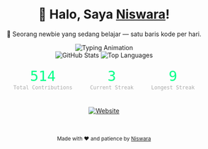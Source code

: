 <!-- README.md -->

<div align="center">
  <h1>👋 Halo, Saya <strong><a href="https://github.com/Nizwara">Niswara</a></strong>!</h1>
  <p>🌱 Seorang newbie yang sedang belajar — satu baris kode per hari.</p>
  
  <img src="https://readme-typing-svg.demolab.com?font=Fira+Code&weight=600&size=35&duration=4000&pause=1000&color=00FF88&center=true&vCenter=true&width=800&height=70&lines=Belajar+perlahan,+tapi+pasti;Tidak+perlu+cepat,+yang+penting+konsisten;Setiap+langkah+kecil+membawa+saya+lebih+jauh" alt="Typing Animation" />

  <br>

  <!-- GitHub Stats -->
  <img src="https://github-readme-stats.vercel.app/api?username=Nizwara&show_icons=true&theme=transparent&hide_border=false&count_private=true&include_all_commits=true&line_height=24" alt="GitHub Stats" />
  
  <img src="https://github-readme-stats.vercel.app/api/top-langs/?username=Nizwara&layout=compact&theme=transparent&hide_border=false&langs_count=5&text_color=6ECEDA&icon_color=6ECEDA" alt="Top Languages" />

  <br>

  <!-- GitHub Streak -->
  <div style="display: flex; justify-content: center; gap: 40px; margin: 20px 0; font-family: 'Fira Code', monospace;">
    <div style="text-align: center;">
      <span style="font-size: 2rem; color: #00FF88;">514</span><br>
      <small style="color: #aaa;">Total Contributions</small>
    </div>
    <div style="text-align: center;">
      <span style="font-size: 2rem; color: #00FF88;">3</span><br>
      <small style="color: #aaa;">Current Streak</small>
    </div>
    <div style="text-align: center;">
      <span style="font-size: 2rem; color: #00FF88;">9</span><br>
      <small style="color: #aaa;">Longest Streak</small>
    </div>
  </div>

  <br>

  <!-- Website Link -->
  <a href="https://nizwara.biz.id" target="_blank">
    <img src="https://img.shields.io/badge/Website-nizwara.biz.id-FF5722?style=for-the-badge&logo=google-chrome&logoColor=white" alt="Website" />
  </a>

  <br><br>
  <sub>Made with ❤️ and patience by <a href="https://github.com/Nizwara">Niswara</a></sub>
</div>
